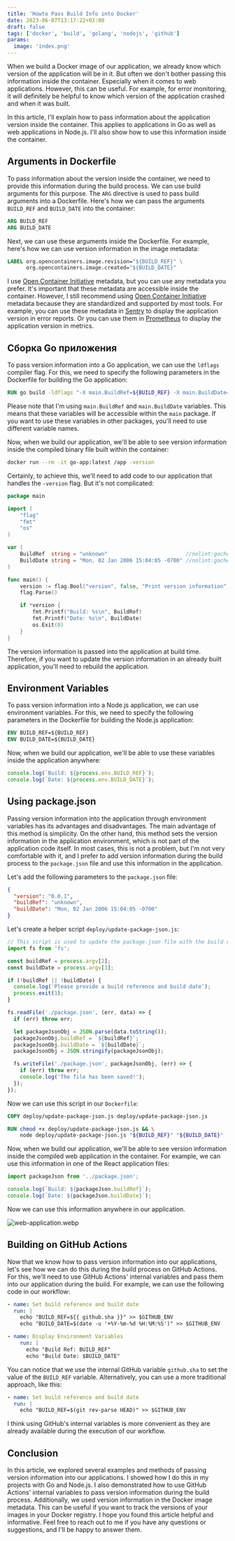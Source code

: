 ```yaml
---
title: 'Howto Pass Build Info into Docker'
date: 2023-06-07T13:17:22+03:00
draft: false
tags: ['docker', 'build', 'golang', 'nodejs', 'github']
params:
  image: 'index.png'
---
```


When we build a Docker image of our application, we already know which version of the application will be in it. But
often we don't bother passing this information inside the container. Especially when it comes to web applications.
However, this can be useful. For example, for error monitoring, it will definitely be helpful to know which version of
the application crashed and when it was built.

In this article, I'll explain how to pass information about the application version inside the container. This applies
to applications in Go as well as web applications in Node.js. I'll also show how to use this information inside the
container.

<!--more-->

## Arguments in Dockerfile

To pass information about the version inside the container, we need to provide this information during the build
process. We can use build arguments for this purpose. The `ARG` directive is used to pass build arguments into a
Dockerfile. Here's how we can pass the arguments `BUILD_REF` and `BUILD_DATE` into the container:

```dockerfile
ARG BUILD_REF
ARG BUILD_DATE
```

Next, we can use these arguments inside the Dockerfile. For example, here's how we can use version information in the
image metadata:

```dockerfile
LABEL org.opencontainers.image.revision="${BUILD_REF}" \
      org.opencontainers.image.created="${BUILD_DATE}"
```

I use [Open Container Initiative](https://opencontainers.org/) metadata, but you can use any metadata you prefer. It's
important that these metadata are accessible inside the container. However, I still recommend using
[Open Container Initiative](https://opencontainers.org/) metadata because they are standardized and supported by most
tools. For example, you can use these metadata in [Sentry](https://sentry.io/) to display the application version in
error reports. Or you can use them in [Prometheus](https://prometheus.io/) to display the application version in
metrics.

## Сборка Go приложения

To pass version information into a Go application, we can use the `ldflags` compiler flag. For this, we need to specify
the following parameters in the Dockerfile for building the Go application:

```dockerfile
RUN go build -ldflags "-X main.BuildRef=${BUILD_REF} -X main.BuildDate=${BUILD_DATE}" -o /app
```

Please note that I'm using `main.BuildRef` and `main.BuildDate` variables. This means that these variables will be
accessible within the `main` package. If you want to use these variables in other packages, you'll need to use different
variable names.

Now, when we build our application, we'll be able to see version information inside the compiled binary file built
within the container:

```bash
docker run --rm -it go-app:latest /app -version
```

Certainly, to achieve this, we'll need to add code to our application that handles the `-version` flag. But it's not
complicated:

```go
package main

import (
	"flag"
	"fmt"
	"os"
)

var (
	BuildRef  string = "unknown"                         //nolint:gochecknoglobals // Populated by ldflags.
	BuildDate string = "Mon, 02 Jan 2006 15:04:05 -0700" //nolint:gochecknoglobals // Populated by ldflags.
)

func main() {
	version := flag.Bool("version", false, "Print version information")
	flag.Parse()

	if *version {
		fmt.Printf("Build: %s\n", BuildRef)
		fmt.Printf("Date: %s\n", BuildDate)
		os.Exit(0)
	}
}
```

The version information is passed into the application at build time. Therefore, if you want to update the version
information in an already built application, you'll need to rebuild the application.

## Environment Variables

To pass version information into a Node.js application, we can use environment variables. For this, we need to specify
the following parameters in the Dockerfile for building the Node.js application:

```dockerfile
ENV BUILD_REF=${BUILD_REF}
ENV BUILD_DATE=${BUILD_DATE}
```

Now, when we build our application, we'll be able to use these variables inside the application anywhere:

```javascript
console.log(`Build: ${process.env.BUILD_REF}`);
console.log(`Date: ${process.env.BUILD_DATE}`);
```

## Using package.json

Passing version information into the application through environment variables has its advantages and disadvantages. The
main advantage of this method is simplicity. On the other hand, this method sets the version information in the
application environment, which is not part of the application code itself. In most cases, this is not a problem, but I'm
not very comfortable with it, and I prefer to add version information during the build process to the `package.json`
file and use this information in the application.

Let's add the following parameters to the `package.json` file:

```json
{
  "version": "0.0.1",
  "buildRef": "unknown",
  "buildDate": "Mon, 02 Jan 2006 15:04:05 -0700"
}
```

Let's create a helper script `deploy/update-package-json.js`:

```javascript
// This script is used to update the package.json file with the build reference and build date from the build process.
import fs from 'fs';

const buildRef = process.argv[2];
const buildDate = process.argv[3];

if (!buildRef || !buildDate) {
  console.log('Please provide a build reference and build date');
  process.exit(1);
}

fs.readFile('./package.json', (err, data) => {
  if (err) throw err;

  let packageJsonObj = JSON.parse(data.toString());
  packageJsonObj.buildRef = `${buildRef}`;
  packageJsonObj.buildDate = `${buildDate}`;
  packageJsonObj = JSON.stringify(packageJsonObj);

  fs.writeFile('./package.json', packageJsonObj, (err) => {
    if (err) throw err;
    console.log('The file has been saved!');
  });
});
```

Now we can use this script in our `Dockerfile`:

```dockerfile
COPY deploy/update-package-json.js deploy/update-package-json.js

RUN chmod +x deploy/update-package-json.js && \
    node deploy/update-package-json.js "${BUILD_REF}" "${BUILD_DATE}"
```

Now, when we build our application, we'll be able to see version information inside the compiled web application in the
container. For example, we can use this information in one of the React application files:

```javascript
import packageJson from '../package.json';

console.log(`Build: ${packageJson.buildRef}`);
console.log(`Date: ${packageJson.buildDate}`);
```

Now we can use this information anywhere in our application.

![web-application.webp](web-application.webp)

## Building on GitHub Actions

Now that we know how to pass version information into our applications, let's see how we can do this during the build
process on GitHub Actions. For this, we'll need to use GitHub Actions' internal variables and pass them into our
application during the build. For example, we can use the following code in our workflow:

```yaml
- name: Set build reference and build date
  run: |
    echo "BUILD_REF=${{ github.sha }}" >> $GITHUB_ENV
    echo "BUILD_DATE=$(date -u '+%Y-%m-%d %H:%M:%S')" >> $GITHUB_ENV

- name: Display Environment Variables
    run: |
      echo "Build Ref: BUILD_REF"
      echo "Build Date: $BUILD_DATE"
```

You can notice that we use the internal GitHub variable `github.sha` to set the value of the `BUILD_REF` variable.
Alternatively, you can use a more traditional approach, like this:

```yaml
- name: Set build reference and build date
  run: |
    echo "BUILD_REF=$(git rev-parse HEAD)" >> $GITHUB_ENV
```

I think using GitHub's internal variables is more convenient as they are already available during the execution of our
workflow.

## Conclusion

In this article, we explored several examples and methods of passing version information into our applications. I showed
how I do this in my projects with Go and Node.js. I also demonstrated how to use GitHub Actions' internal variables to
pass version information during the build process. Additionally, we used version information in the Docker image
metadata. This can be useful if you want to track the versions of your images in your Docker registry. I hope you found
this article helpful and informative. Feel free to reach out to me if you have any questions or suggestions, and I'll be
happy to answer them.
